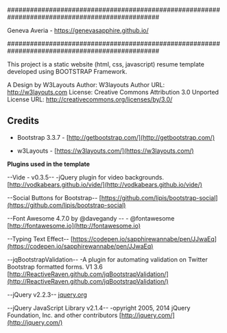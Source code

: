 ################################################################################################

Geneva Averia - https://genevasapphire.github.io/

################################################################################################



This project is a static website (html, css, javascript) resume template developed using BOOTSTRAP Framework.

A Design by W3Layouts
Author: W3layouts
Author URL: http://w3layouts.com
License: Creative Commons Attribution 3.0 Unported
License URL: http://creativecommons.org/licenses/by/3.0/


## Credits ##

- Bootstrap 3.3.7 - [http://getbootstrap.com/](http://getbootstrap.com/)

- w3Layouts - [https://w3layouts.com/](https://w3layouts.com/)




**Plugins used in the template**

--Vide - v0.3.5--  -jQuery plugin for video backgrounds.
[http://vodkabears.github.io/vide/](http://vodkabears.github.io/vide/)

--Social Buttons for Bootstrap--
[https://github.com/lipis/bootstrap-social](https://github.com/lipis/bootstrap-social)

--Font Awesome 4.7.0 by @davegandy --  - @fontawesome
[http://fontawesome.io](http://fontawesome.io)

--Typing Text Effect--
[https://codepen.io/sapphirewannabe/pen/JJwaEq](https://codepen.io/sapphirewannabe/pen/JJwaEq)

--jqBootstrapValidation--  -A plugin for automating validation on Twitter Bootstrap formatted forms. V1 3.6
[http://ReactiveRaven.github.com/jqBootstrapValidation/](http://ReactiveRaven.github.com/jqBootstrapValidation/)

--jQuery v2.2.3--
[jquery.org](jquery.org)

--jQuery JavaScript Library v2.1.4--  -opyright 2005, 2014 jQuery Foundation, Inc. and other contributors
[http://jquery.com/](http://jquery.com/)







